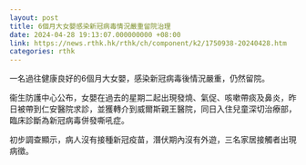 ```yaml
---
layout: post
title: 6個月大女嬰感染新冠病毒情況嚴重留院治理
date: 2024-04-28 19:13:07.000000000 +08:00
link: https://news.rthk.hk/rthk/ch/component/k2/1750938-20240428.htm
categories: rthk
---
```


一名過往健康良好的6個月大女嬰，感染新冠病毒後情況嚴重，仍然留院。
 
衞生防護中心公布，女嬰在過去的星期二起出現發燒、氣促、咳嗽帶痰及鼻炎，昨日被帶到仁安醫院求診，並獲轉介到威爾斯親王醫院，同日入住兒童深切治療部，臨床診斷為新冠病毒併發嘶吼症。

初步調查顯示，病人沒有接種新冠疫苗，潛伏期內沒有外遊，三名家居接觸者出現病徵。
